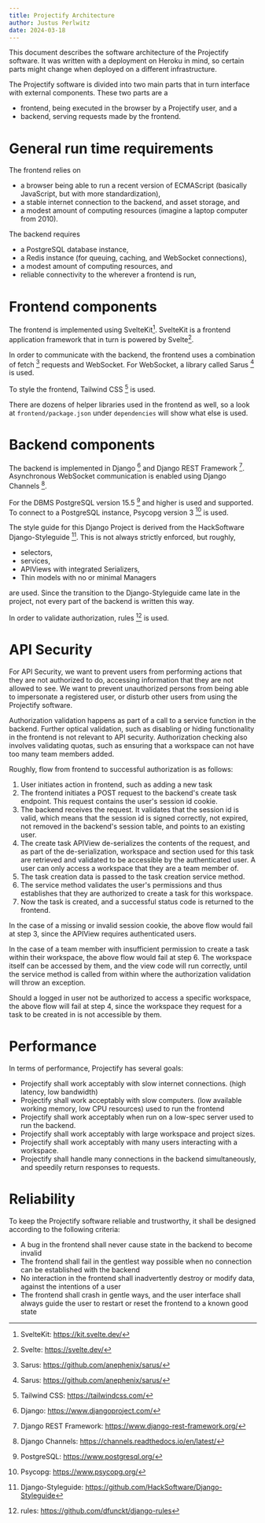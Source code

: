 ```yaml
---
title: Projectify Architecture
author: Justus Perlwitz
date: 2024-03-18
---
```


<!--
SPDX-FileCopyrightText: 2024 JWP Consulting GK

SPDX-License-Identifier: AGPL-3.0-or-later
-->

This document describes the software architecture of the Projectify software.
It was written with a deployment on Heroku in mind, so certain parts might
change when deployed on a different infrastructure.

The Projectify software is divided into two main parts that in turn interface
with external components. These two parts are a

- frontend, being executed in the browser by a Projectify user, and a
- backend, serving requests made by the frontend.

# General run time requirements

The frontend relies on

- a browser being able to run a recent version of ECMAScript (basically
  JavaScript, but with more standardization),
- a stable internet connection to the backend, and asset storage, and
- a modest amount of computing resources (imagine a laptop computer from 2010).

The backend requires

- a PostgreSQL database instance,
- a Redis instance (for queuing, caching, and WebSocket connections),
- a modest amount of computing resources, and
- reliable connectivity to the wherever a frontend is run,

# Frontend components

The frontend is implemented using SvelteKit[^1]. SvelteKit is a frontend
application framework that in turn is powered by Svelte[^2].

In order to communicate with the backend, the frontend uses a combination of
fetch [^3] requests and WebSocket. For WebSocket, a library called Sarus [^3]
is used.

To style the frontend, Tailwind CSS [^4] is used.

There are dozens of helper libraries used in the frontend as well, so a look at
`frontend/package.json` under `dependencies` will show what else is used.

# Backend components

The backend is implemented in Django [^5] and Django REST Framework [^6].
Asynchronous WebSocket communication is enabled using Django Channels [^7].

For the DBMS PostgreSQL version 15.5 [^8] and higher is used and supported. To
connect to a PostgreSQL instance, Psycopg version 3 [^9] is used.

The style guide for this Django Project is derived from the HackSoftware
Django-Styleguide [^10]. This is not always strictly enforced, but roughly,

- selectors,
- services,
- APIViews with integrated Serializers,
- Thin models with no or minimal Managers

are used. Since the transition to the Django-Styleguide came late in the
project, not every part of the backend is written this way.

In order to validate authorization, rules [^11] is used.

# API Security

For API Security, we want to prevent users from performing actions that they
are not authorized to do, accessing information that they are not allowed to
see. We want to prevent unauthorized persons from being able to impersonate a
registered user, or disturb other users from using the Projectify software.

Authorization validation happens as part of a call to a service function in the
backend. Further optical validation, such as disabling or hiding functionality
in the frontend is not relevant to API security. Authorization checking also
involves validating quotas, such as ensuring that a workspace can not have too
many team members added.

Roughly, flow from frontend to successful authorization is as follows:

1. User initiates action in frontend, such as adding a new task
2. The frontend initiates a POST request to the backend's create task endpoint.
   This request contains the user's session id cookie.
3. The backend receives the request. It validates that the session id is valid,
   which means that the session id is signed correctly, not expired, not
   removed in the backend's session table, and points to an existing user.
4. The create task APIView de-serializes the contents of the request, and as
   part of the de-serialization, workspace and section used for this task are
   retrieved and validated to be accessible by the authenticated user. A user
   can only access a workspace that they are a team member of.
5. The task creation data is passed to the task creation service method.
6. The service method validates the user's permissions and thus establishes
   that they are authorized to create a task for this workspace.
7. Now the task is created, and a successful status code is returned to the
   frontend.

In the case of a missing or invalid session cookie, the above flow would fail
at step 3, since the APIView requires authenticated users.

In the case of a team member with insufficient permission to create a task
within their workspace, the above flow would fail at step 6. The workspace
itself can be accessed by them, and the view code will run correctly, until the
service method is called from within where the authorization validation will
throw an exception.

Should a logged in user not be authorized to access a specific workspace, the
above flow will fail at step 4, since the workspace they request for a task to
be created in is not accessible by them.

# Performance

In terms of performance, Projectify has several goals:

- Projectify shall work acceptably with slow internet connections. (high
  latency, low bandwidth)
- Projectify shall work acceptably with slow computers. (low available working
  memory, low CPU resources) used to run the frontend
- Projectify shall work acceptably when run on a low-spec server used to run
  the backend.
- Projectify shall work acceptably with large workspace and project sizes.
- Projectify shall work acceptably with many users interacting with a
  workspace.
- Projectify shall handle many connections in the backend simultaneously, and
  speedily return responses to requests.

# Reliability

To keep the Projectify software reliable and trustworthy, it shall be designed
according to the following criteria:

- A bug in the frontend shall never cause state in the backend to become
  invalid
- The frontend shall fail in the gentlest way possible when no connection can
  be established with the backend
- No interaction in the frontend shall inadvertently destroy or modify data,
  against the intentions of a user
- The frontend shall crash in gentle ways, and the user interface shall always
  guide the user to restart or reset the frontend to a known good state

[^1]: SvelteKit: https://kit.svelte.dev/

[^2]: Svelte: https://svelte.dev/

[^3]: Sarus: https://github.com/anephenix/sarus/

[^4]: Tailwind CSS: https://tailwindcss.com/

[^5]: Django: https://www.djangoproject.com/

[^6]: Django REST Framework: https://www.django-rest-framework.org/

[^7]: Django Channels: https://channels.readthedocs.io/en/latest/

[^8]: PostgreSQL: https://www.postgresql.org/

[^9]: Psycopg: https://www.psycopg.org/

[^10]: Django-Styleguide: https://github.com/HackSoftware/Django-Styleguide

[^11]: rules: https://github.com/dfunckt/django-rules
